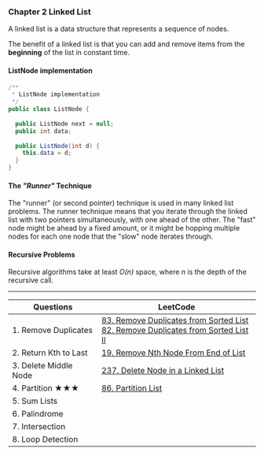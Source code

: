 
### Chapter 2 Linked List

A linked list is a data structure that represents a sequence of nodes.

The benefit of a linked list is that you can add and remove items from the **beginning** of the list in constant time.

#### ListNode implementation

```java
/**
 * ListNode implementation
 */
public class ListNode {
  
  public ListNode next = null;
  public int data;
  
  public ListNode(int d) {
    this.data = d;
  }
}
```

#### The *"Runner"* Technique
The "runner" (or second pointer) technique is used in many linked list problems. The runner technique means that you 
iterate through the linked list with two pointers simultaneously, with one ahead of the other. The "fast" node might be 
ahead by a fixed amount, or it might be hopping multiple nodes for each one node that the "slow" node iterates through.


#### Recursive Problems
Recursive algorithms take at least *O(n)* space, where *n* is the depth of the recursive call.


---

| Questions             | LeetCode                               |
| --------------------- | -------------------------------------- |
| 1. Remove Duplicates  | [83. Remove Duplicates from Sorted List](https://leetcode.com/problems/remove-duplicates-from-sorted-list/) <br> [82. Remove Duplicates from Sorted List II](https://leetcode.com/problems/remove-duplicates-from-sorted-list-ii) | 
| 2. Return Kth to Last | [19. Remove Nth Node From End of List](https://leetcode.com/problems/remove-nth-node-from-end-of-list) |
| 3. Delete Middle Node | [237. Delete Node in a Linked List](https://leetcode.com/problems/delete-node-in-a-linked-list) |
| 4. Partition    ★★★ | [86. Partition List](https://leetcode.com/problems/partition-list) |
| 5. Sum Lists          | |
| 6. Palindrome         | |
| 7. Intersection       | |
| 8. Loop Detection     | |

